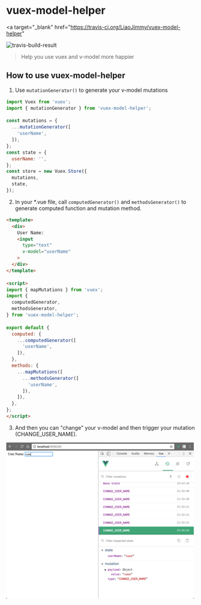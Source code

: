 # vuex-model-helper

<a
  target="_blank"
  href="https://travis-ci.org/LiaoJimmy/vuex-model-helper"
>
  <img 
    src="https://travis-ci.org/LiaoJimmy/todo-list.svg?branch=master"
    alt="travis-build-result"
  />
</a>

> Help you use vuex and v-model more happier

## How to use vuex-model-helper
1. Use ```mutationGenerator()``` to generate your v-model mutations
``` javascript
import Vuex from 'vuex';
import { mutationGenerator } from 'vuex-model-helper';

const mutations = {
  ...mutationGenerator([
    'userName',
  ]),
};
const state = {
  userName: '',
};
const store = new Vuex.Store({
  mutations,
  state,
});
```

2. In your *.vue file, call ```computedGenerator()``` and ```methodsGenerator()``` to generate computed function and mutation method.
``` html
<template>
  <div>
    User Name:
    <input
      type="text"
      v-model="userName"
    >
  </div>
</template>

<script>
import { mapMutations } from 'vuex';
import {
  computedGenerator,
  methodsGenerator,
} from 'vuex-model-helper';

export default {
  computed: {
    ...computedGenerator([
      'userName',
    ]),
  },
  methods: {
    ...mapMutations([
      ...methodsGenerator([
        'userName',
      ]),
    ]),
  },
};
</script>
```

3. And then you can "change" your v-model and then trigger your mutation (CHANGE_USER_NAME).
<img src="./example/screenshot/basic.png" width="500" style="margin-top: 10px; display:block" />
